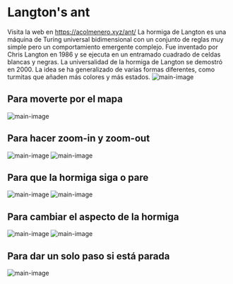 # Langton's ant
Visita la web en https://acolmenero.xyz/ant/
La hormiga de Langton es una máquina de Turing universal bidimensional con un conjunto de reglas muy simple pero un comportamiento emergente complejo. Fue inventado por Chris Langton en 1986 y se ejecuta en un entramado cuadrado de celdas blancas y negras. La universalidad de la hormiga de Langton se demostró en 2000. La idea se ha generalizado de varias formas diferentes, como turmitas que añaden más colores y más estados. 
![main-image](https://acolmenero.xyz/ant/media/readme/main.jpg)

## Para moverte por el mapa
![main-image](https://acolmenero.xyz/ant/media/readme/arrow.png)
## Para hacer zoom-in y zoom-out
![main-image](https://acolmenero.xyz/ant/media/readme/zoom-in.png)
![main-image](https://acolmenero.xyz/ant/media/readme/zoom-out.png)
## Para que la hormiga siga o pare
![main-image](https://acolmenero.xyz/ant/media/readme/play.png)
![main-image](https://acolmenero.xyz/ant/media/readme/pause.png)
## Para cambiar el aspecto de la hormiga
![main-image](https://acolmenero.xyz/ant/media/readme/ant.png)
![main-image](https://acolmenero.xyz/ant/media/readme/red_square.png)
## Para dar un solo paso si está parada
![main-image](https://acolmenero.xyz/ant/media/readme/single.png)

